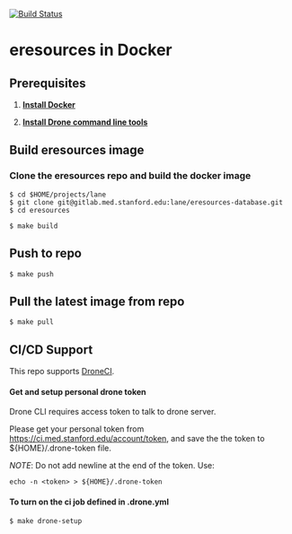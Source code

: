 [![Build Status](https://ci.med.stanford.edu/api/badges/lane/eresources-database/status.svg)](https://ci.med.stanford.edu/lane/eresources-database)

# eresources in Docker

## Prerequisites

1. **[Install Docker](https://www.docker.com/products/docker)**

1. **[Install Drone command line tools](http://readme.drone.io/devs/cli/)**

## Build eresources image

### Clone the eresources repo and build the docker image
    
```
$ cd $HOME/projects/lane
$ git clone git@gitlab.med.stanford.edu:lane/eresources-database.git
$ cd eresources

$ make build
```

## Push to repo

```
$ make push
```

## Pull the latest image from repo

```
$ make pull
```

## CI/CD Support

This repo supports [DroneCI](https://ci.med.stanford.edu/lane/eresources-database).

#### Get and setup personal drone token
Drone CLI requires access token to talk to drone server.

Please get your personal token from https://ci.med.stanford.edu/account/token, 
and save the the token to ${HOME}/.drone-token file. 

_NOTE_: Do not add newline at the end of the token. Use:

```
echo -n <token> > ${HOME}/.drone-token
```


#### To turn on the ci job defined in .drone.yml

```
$ make drone-setup
```
